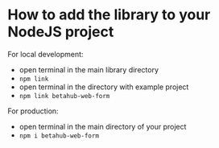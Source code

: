 # How to add the library to your NodeJS project

For local development:

- open terminal in the main library directory
- `npm link`
- open terminal in the directory with example project
- `npm link betahub-web-form`

For production:

- open terminal in the main directory of your project
- `npm i betahub-web-form`
